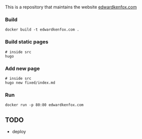 This is a repository that maintains the website [edwardkenfox.com](http://edwardkenfox.com)

### Build

```
docker build -t edwardkenfox.com .
```

### Build static pages

```
# inside src
hugo
```

### Add new page

```
# inside src
hugo new fixed/index.md
```

### Run

```
docker run -p 80:80 edwardkenfox.com
```

## TODO

- deploy
